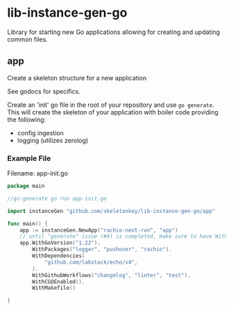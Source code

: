 # lib-instance-gen-go

Library for starting new Go applications allowing for creating and updating common files.

## app

Create a skeleton structure for a new application

See godocs for specifics.

Create an 'init' go file in the root of your repository and use `go generate`.
This will create the skeleton of your application with boiler code providing the following:

 * config ingestion
 * logging (utilizes zerolog)

### Example File

Filename: app-init.go

```go
package main

//go:generate go run app-init.go

import instanceGen "github.com/skeletonkey/lib-instance-gen-go/app"

func main() {
	app := instanceGen.NewApp("rachio-next-run", "app")
	// until "generate" issue (#4) is completed, make sure to have WithGoVersion() first
	app.WithGoVersion("1.22").
        WithPackages("logger", "pushover", "rachio").
		WithDependencies(
			"github.com/labstack/echo/v4",
		).
		WithGithubWorkflows("changelog", "linter", "test").
		WithCGOEnabled().
		WithMakefile()

}
```
